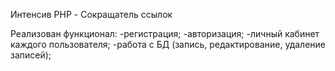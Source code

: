Интенсив PHP - Сокращатель ссылок

Реализован функционал:
-регистрация;
-авторизация;
-личный кабинет каждого пользователя;
-работа с БД (запись, редактирование, удаление записей);
